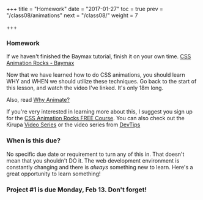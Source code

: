 +++
title = "Homework"
date = "2017-01-27"
toc = true
prev = "/class08/animations"
next = "/class08/"
weight = 7

+++

### Homework

If we haven't finished the Baymax tutorial, finish it on your own time. [CSS Animation Rocks - Baymax](https://cssanimation.rocks/baymax/)

Now that we have learned how to do CSS animations, you should learn WHY and WHEN we should utilize these techniques.  Go back to the start of this lesson, and watch the video I've linked.  It's only 18m long.

Also, read [Why Animate?](https://cssanimation.rocks/why-animate/)

If you're very interested in learning more about this, I suggest you sign up for the [CSS Animation Rocks FREE Course](https://cssanimation.rocks/courses/animation-101/).  You can also check out the Kirupa [Video Series](https://www.kirupa.com/css_animations/index.htm) or the video series from [DevTips](https://www.youtube.com/watch?v=8kK-cA99SA0&list=PLqGj3iMvMa4LvJ8VctoXnPI0dtE40wfid)

### When is this due?

No specific due date or requirement to turn any of this in.  That doesn't mean that you shouldn't DO it.  The web development environment is constantly changing and there is *always* something new to learn.  Here's a great opportunity to learn something!

### Project #1 is due Monday, Feb 13.  Don't forget!


<!-- https://medium.freecodecamp.com/an-animated-guide-to-flexbox-d280cf6afc35#.udn6zyx5n


// https://medium.freecodecamp.com/an-animated-guide-to-flexbox-d280cf6afc35#.udn6zyx5n

// https://daneden.github.io/animate.css/

-->